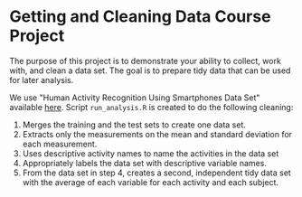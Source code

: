 # Getting and Cleaning Data Course Project

The purpose of this project is to demonstrate your ability to collect, work with, and clean a data set. The goal is to prepare tidy data that can be used for later analysis.

We use "Human Activity Recognition Using Smartphones Data Set" available [here](http://archive.ics.uci.edu/ml/datasets/Human+Activity+Recognition+Using+Smartphones). Script `run_analysis.R` is created to do the following cleaning:

1. Merges the training and the test sets to create one data set.
2. Extracts only the measurements on the mean and standard deviation for each measurement.
3. Uses descriptive activity names to name the activities in the data set
4. Appropriately labels the data set with descriptive variable names. 
5. From the data set in step 4, creates a second, independent tidy data set with the average of each variable for each activity and each subject.
